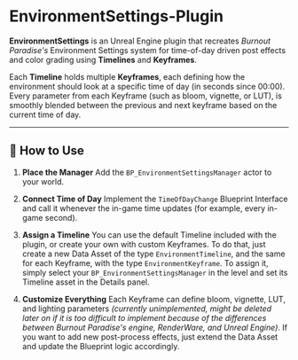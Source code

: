 # EnvironmentSettings-Plugin
**EnvironmentSettings** is an Unreal Engine plugin that recreates *Burnout Paradise's* Environment Settings system for time-of-day driven post effects and color grading using **Timelines** and **Keyframes**.

Each **Timeline** holds multiple **Keyframes**, each defining how the environment should look at a specific time of day (in seconds since 00:00).
Every parameter from each Keyframe (such as bloom, vignette, or LUT), is smoothly blended between the previous and next keyframe based on the current time of day.

---

## 🧭 How to Use

1. **Place the Manager**
   Add the `BP_EnvironmentSettingsManager` actor to your world.

2. **Connect Time of Day**
   Implement the `TimeOfDayChange` Blueprint Interface and call it whenever the in-game time updates (for example, every in-game second).

3. **Assign a Timeline**
   You can use the default Timeline included with the plugin, or create your own with custom Keyframes. To do that, just create a new Data Asset of the type `EnvironmentTimeline`, and the same for each Keyframe, with the type `EnvironmentKeyframe`.
   To assign it, simply select your `BP_EnvironmentSettingsManager` in the level and set its Timeline asset in the Details panel.

4. **Customize Everything**
   Each Keyframe can define bloom, vignette, LUT, and lighting parameters *(currently unimplemented, might be deleted later on if it is too difficult to implement because of the differences between Burnout Paradise's engine, RenderWare, and Unreal Engine)*.
   If you want to add new post-process effects, just extend the Data Asset and update the Blueprint logic accordingly.

